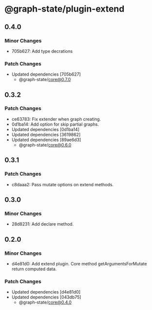 # @graph-state/plugin-extend

## 0.4.0

### Minor Changes

- 705b627: Add type decrations

### Patch Changes

- Updated dependencies [705b627]
  - @graph-state/core@0.7.0

## 0.3.2

### Patch Changes

- ce63783: Fix extender when graph creating.
- 0d1ba14: Add option for skip partial graphs.
- Updated dependencies [0d1ba14]
- Updated dependencies [3619862]
- Updated dependencies [89ae6d3]
  - @graph-state/core@0.6.0

## 0.3.1

### Patch Changes

- c8daaa2: Pass mutate options on extend methods.

## 0.3.0

### Minor Changes

- 28d8231: Add declare method.

## 0.2.0

### Minor Changes

- d4e81d0: Add extend plugin. Core method getArgumentsForMutate return computed data.

### Patch Changes

- Updated dependencies [d4e81d0]
- Updated dependencies [043db75]
  - @graph-state/core@0.4.0
